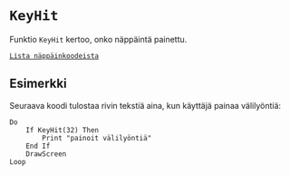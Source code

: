 `KeyHit`
==========

Funktio `KeyHit` kertoo, onko näppäintä painettu.

[`Lista näppäinkoodeista`](manual:keycodes)

Esimerkki
----------

Seuraava koodi tulostaa rivin tekstiä aina,
kun käyttäjä painaa välilyöntiä:

    Do
        If KeyHit(32) Then
            Print "painoit välilyöntiä"
        End If
        DrawScreen
    Loop